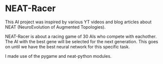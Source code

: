 # NEAT-Racer
This AI project was inspired by various YT videos and blog articles about NEAT (NeuroEvolution of Augmented Topologies).

NEAT-Racer is about a racing game of 30 AIs who compete with eachother.
The AI with the best gene will be selected for the next generation.
This goes on until we have the best neural network for this specific task.

I made use of the pygame and neat-python modules.
